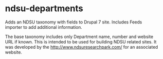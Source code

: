 # ndsu-departments
Adds an NDSU taxonomy with fields to Drupal 7 site. Includes Feeds importer to add additional information.

The base taxonomy includes only Department name, number and website URL if known. This is intended to be used for building NDSU related sites. It was developed by the http://www.ndsuresearchpark.com/ for an associated website.
